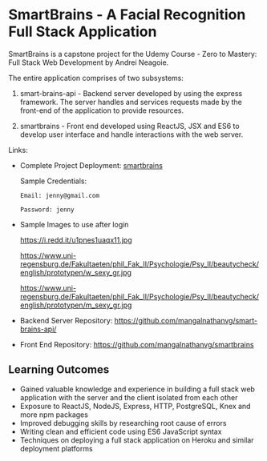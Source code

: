 # SmartBrains - A Facial Recognition Full Stack Application
SmartBrains is a capstone project for the Udemy Course - Zero to Mastery: Full Stack Web Development by Andrei Neagoie. 

The entire application comprises of two subsystems:

1) smart-brains-api - Backend server developed by using the express framework. The server handles and services requests made by the front-end of the application to provide resources.

2) smartbrains - Front end developed using ReactJS, JSX and ES6 to develop user interface and handle interactions with the web server.


Links:
- Complete Project Deployment: [smartbrains](https://smart-brain-mvg.herokuapp.com/)

  Sample Credentials: 
  
      Email: jenny@gmail.com
  
      Password: jenny
      
- Sample Images to use after login

    https://i.redd.it/u1pnes1uaqx11.jpg

    https://www.uni-regensburg.de/Fakultaeten/phil_Fak_II/Psychologie/Psy_II/beautycheck/english/prototypen/w_sexy_gr.jpg
    
    https://www.uni-regensburg.de/Fakultaeten/phil_Fak_II/Psychologie/Psy_II/beautycheck/english/prototypen/m_sexy_gr.jpg

- Backend Server Repository: https://github.com/mangalnathanvg/smart-brains-api/

- Front End Repository: https://github.com/mangalnathanvg/smartbrains


## Learning Outcomes

- Gained valuable knowledge and experience in building a full stack web application with the server and the client isolated from each other
- Exposure to ReactJS, NodeJS, Express, HTTP, PostgreSQL, Knex and more npm packages
- Improved debugging skills by researching root cause of errors
- Writing clean and efficient code using ES6 JavaScript syntax
- Techniques on deploying a full stack application on Heroku and similar deployment platforms
